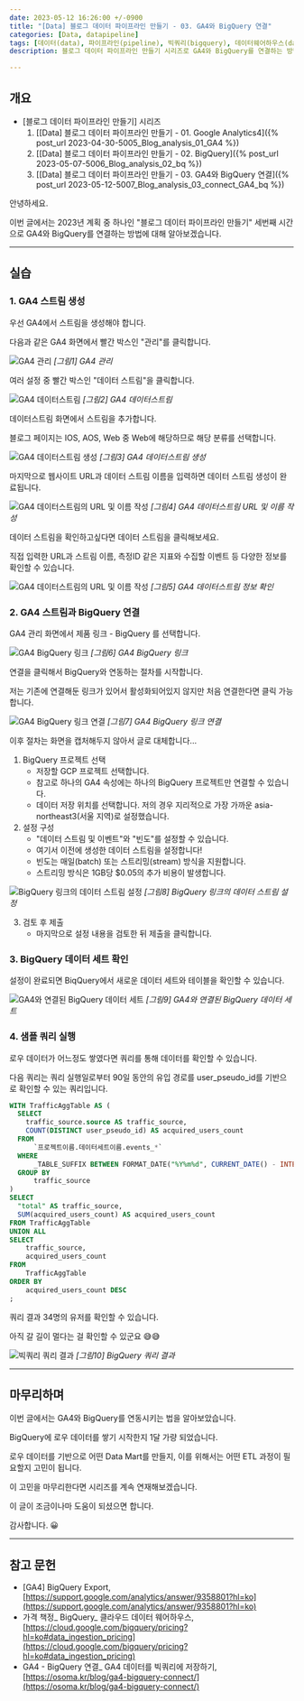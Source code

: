 ```yaml
---
date: 2023-05-12 16:26:00 +/-0900
title: "[Data] 블로그 데이터 파이프라인 만들기 - 03. GA4와 BigQuery 연결"
categories: [Data, datapipeline]
tags: [데이터(data), 파이프라인(pipeline), 빅쿼리(bigquery), 데이터웨어하우스(data_warehouse), 집계(aggregation)]
description: 블로그 데이터 파이프라인 만들기 시리즈로 GA4와 BigQuery를 연결하는 방법을 알아봅니다.

---
```

## 개요

- [블로그 데이터 파이프라인 만들기] 시리즈
  1. [[Data] 블로그 데이터 파이프라인 만들기 - 01. Google Analytics4]({% post_url 2023-04-30-5005_Blog_analysis_01_GA4 %})
  2. [[Data] 블로그 데이터 파이프라인 만들기 - 02. BigQuery]({% post_url 2023-05-07-5006_Blog_analysis_02_bq %})
  3. [[Data] 블로그 데이터 파이프라인 만들기 - 03. GA4와 BigQuery 연결]({% post_url 2023-05-12-5007_Blog_analysis_03_connect_GA4_bq %})

안녕하세요.

이번 글에서는 2023년 계획 중 하나인 "블로그 데이터 파이프라인 만들기" 세번째 시간으로 GA4와 BigQuery를 연결하는 방법에 대해 알아보겠습니다.

---
## 실습

### 1. GA4 스트림 생성

우선 GA4에서 스트림을 생성해야 합니다.

다음과 같은 GA4 화면에서 빨간 박스인 "관리"를 클릭합니다.

![GA4 관리](/assets/img/data/5007/5007_01_ga4_manage.png)
_[그림1] GA4 관리_

여러 설정 중 빨간 박스인 "데이터 스트림"을 클릭합니다.

![GA4 데이터스트림](/assets/img/data/5007/5007_02_ga4_setting_datastream.png)
_[그림2] GA4 데이터스트림_

데이터스트림 화면에서 스트림을 추가합니다.

블로그 페이지는 IOS, AOS, Web 중 Web에 해당하므로 해당 분류를 선택합니다. 

![GA4 데이터스트림 생성](/assets/img/data/5007/5007_03_ga4_create_datastream.png)
_[그림3] GA4 데이터스트림 생성_

마지막으로 웹사이트 URL과 데이터 스트림 이름을 입력하면 데이터 스트림 생성이 완료됩니다.

![GA4 데이터스트림의 URL 및 이름 작성](/assets/img/data/5007/5007_03_ga4_create_datastream.png)
_[그림4] GA4 데이터스트림 URL 및 이름 작성_

데이터 스트림을 확인하고싶다면 데이터 스트림을 클릭해보세요.

직접 입력한 URL과 스트림 이름, 측정ID 같은 지표와 수집할 이벤트 등 다양한 정보를 확인할 수 있습니다.

![GA4 데이터스트림의 URL 및 이름 작성](/assets/img/data/5007/5007_05_ga4_datastream.png)
_[그림5] GA4 데이터스트림 정보 확인_

### 2. GA4 스트림과 BigQuery 연결

GA4 관리 화면에서 제품 링크 - BigQuery 를 선택합니다.

![GA4 BigQuery 링크](/assets/img/data/5007/5007_06_ga4_bigquery_select.png)
_[그림6] GA4 BigQuery 링크_

연결을 클릭해서 BigQuery와 연동하는 절차를 시작합니다.

저는 기존에 연결해둔 링크가 있어서 활성화되어있지 않지만 처음 연결한다면 클릭 가능합니다.

![GA4 BigQuery 링크 연결](/assets/img/data/5007/5007_07_ga4_bigquery_link.png)
_[그림7] GA4 BigQuery 링크 연결_

이후 절차는 화면을 캡처해두지 않아서 글로 대체합니다...

1. BigQuery 프로젝트 선택
    - 저장할 GCP 프로젝트 선택합니다.
    - 참고로 하나의 GA4 속성에는 하나의 BigQuery 프로젝트만 연결할 수 있습니다.
    - 데이터 저장 위치를 선택합니다. 저의 경우 지리적으로 가장 가까운 asia-northeast3(서울 지역)로 설정했습니다.
2. 설정 구성
    - "데이터 스트림 및 이벤트"와 "빈도"를 설정할 수 있습니다.
    - 여기서 이전에 생성한 데이터 스트림을 설정합니다!
    - 빈도는 매일(batch) 또는 스트리밍(stream) 방식을 지원합니다.
    - 스트리밍 방식은 1GB당 $0.05의 추가 비용이 발생합니다.

![BigQuery 링크의 데이터 스트림 설정](/assets/img/data/5007/5007_08_ga4_bigquery_datastream.png)
_[그림8] BigQuery 링크의 데이터 스트림 설정_

3. 검토 후 제출
    - 마지막으로 설정 내용을 검토한 뒤 제출을 클릭합니다.


### 3. BigQuery 데이터 세트 확인

설정이 완료되면 BiqQuery에서 새로운 데이터 세트와 테이블을 확인할 수 있습니다.

![GA4와 연결된 BigQuery 데이터 세트](/assets/img/data/5007/5007_09_bigquery_schema.png)
_[그림9] GA4와 연결된 BigQuery 데이터 세트_

### 4. 샘플 쿼리 실행

로우 데이터가 어느정도 쌓였다면 쿼리를 통해 데이터를 확인할 수 있습니다.

다음 쿼리는 쿼리 실행일로부터 90일 동안의 유입 경로를  user_pseudo_id를 기반으로 확인할 수 있는 쿼리입니다.

```sql
WITH TrafficAggTable AS (
  SELECT
    traffic_source.source AS traffic_source,
    COUNT(DISTINCT user_pseudo_id) AS acquired_users_count
  FROM
      `프로젝트이름.데이터세트이름.events_*`
  WHERE
      _TABLE_SUFFIX BETWEEN FORMAT_DATE("%Y%m%d", CURRENT_DATE() - INTERVAL 90 day) AND FORMAT_DATE("%Y%m%d", CURRENT_DATE())
  GROUP BY
      traffic_source
)
SELECT
  "total" AS traffic_source,
  SUM(acquired_users_count) AS acquired_users_count
FROM TrafficAggTable
UNION ALL
SELECT
    traffic_source,
    acquired_users_count
FROM
    TrafficAggTable
ORDER BY
    acquired_users_count DESC
;
```

쿼리 결과 34명의 유저를 확인할 수 있습니다.

아직 갈 길이 멀다는 걸 확인할 수 있군요 😅😅

![빅쿼리 쿼리 결과](/assets/img/data/5007/5007_10_bigquery_result.png)
_[그림10] BigQuery 쿼리 결과_

---
## 마무리하며

이번 글에서는 GA4와 BigQuery를 연동시키는 법을 알아보았습니다.

BigQuery에 로우 데이터를 쌓기 시작한지 1달 가량 되었습니다.

로우 데이터를 기반으로 어떤 Data Mart를 만들지, 이를 위해서는 어떤 ETL 과정이 필요할지 고민이 됩니다.

이 고민을 마무리한다면 시리즈를 계속 연재해보겠습니다.

이 글이 조금이나마 도움이 되셨으면 합니다.

감사합니다. 😀

---
## 참고 문헌

- [GA4] BigQuery Export, [https://support.google.com/analytics/answer/9358801?hl=ko](https://support.google.com/analytics/answer/9358801?hl=ko)
- 가격 책정_ BigQuery_ 클라우드 데이터 웨어하우스, [https://cloud.google.com/bigquery/pricing?hl=ko#data_ingestion_pricing](https://cloud.google.com/bigquery/pricing?hl=ko#data_ingestion_pricing)
- GA4 - BigQuery 연결_ GA4 데이터를 빅쿼리에 저장하기, [https://osoma.kr/blog/ga4-bigquery-connect/](https://osoma.kr/blog/ga4-bigquery-connect/)
